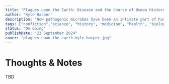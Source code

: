 ```yaml
---
title: "Plagues upon the Earth: Disease and the Course of Human History"
author: "Kyle Harper"
description: "How pathogenic microbes have been an intimate part of human history from the beginning--and how our deadliest germs and biggest pandemics are the product of our success as a species"
tags: ["nonfiction","science", "history", "medicine", "health", "biology"]
status: "On Going"
publishDate: "23 September 2024"
cover: "plagues-upon-the-earth-kyle-harper.jpg"
---
```


# Thoughts & Notes

TBD
